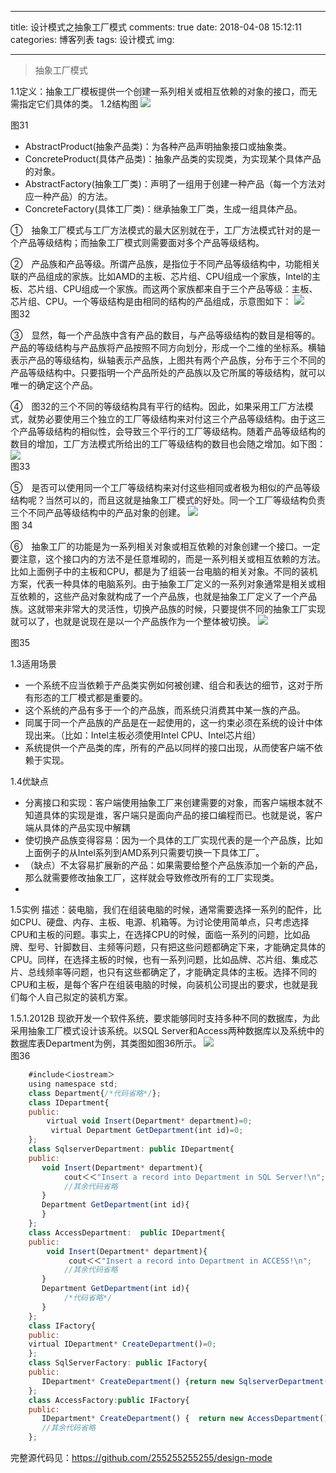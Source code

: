 
---
title: 设计模式之抽象工厂模式
comments: true
date: 2018-04-08 15:12:11
categories: 博客列表
tags: 设计模式
img:

---

>  抽象工厂模式

1.1定义：抽象工厂模板提供一个创建一系列相关或相互依赖的对象的接口，而无需指定它们具体的类。
1.2结构图
![ ](http://images.cnblogs.com/cnblogs_com/cliy-10/1232443/o_31.png)    

图31
* AbstractProduct(抽象产品类)：为各种产品声明抽象接口或抽象类。
* ConcreteProduct(具体产品类)：抽象产品类的实现类，为实现某个具体产品的对象。
* AbstractFactory(抽象工厂类)：声明了一组用于创建一种产品（每一个方法对应一种产品）的方法。
* ConcreteFactory(具体工厂类)：继承抽象工厂类，生成一组具体产品。

①　抽象工厂模式与工厂方法模式的最大区别就在于，工厂方法模式针对的是一个产品等级结构；而抽象工厂模式则需要面对多个产品等级结构。

②　产品族和产品等级。所谓产品族，是指位于不同产品等级结构中，功能相关联的产品组成的家族。比如AMD的主板、芯片组、CPU组成一个家族，Intel的主板、芯片组、CPU组成一个家族。而这两个家族都来自于三个产品等级：主板、芯片组、CPU。一个等级结构是由相同的结构的产品组成，示意图如下：
![ ](http://images.cnblogs.com/cnblogs_com/cliy-10/1232443/o_32.png)    
图32

③　显然，每一个产品族中含有产品的数目，与产品等级结构的数目是相等的。产品的等级结构与产品族将产品按照不同方向划分，形成一个二维的坐标系。横轴表示产品的等级结构，纵轴表示产品族，上图共有两个产品族，分布于三个不同的产品等级结构中。只要指明一个产品所处的产品族以及它所属的等级结构，就可以唯一的确定这个产品。

④　图32的三个不同的等级结构具有平行的结构。因此，如果采用工厂方法模式，就势必要使用三个独立的工厂等级结构来对付这三个产品等级结构。由于这三个产品等级结构的相似性，会导致三个平行的工厂等级结构。随着产品等级结构的数目的增加，工厂方法模式所给出的工厂等级结构的数目也会随之增加。如下图：
![ ](http://images.cnblogs.com/cnblogs_com/cliy-10/1232443/o_33.png)    
图33

⑤　是否可以使用同一个工厂等级结构来对付这些相同或者极为相似的产品等级结构呢？当然可以的，而且这就是抽象工厂模式的好处。同一个工厂等级结构负责三个不同产品等级结构中的产品对象的创建。
![ ](http://images.cnblogs.com/cnblogs_com/cliy-10/1232443/o_34.png)    
图 34

⑥　抽象工厂的功能是为一系列相关对象或相互依赖的对象创建一个接口。一定要注意，这个接口内的方法不是任意堆砌的，而是一系列相关或相互依赖的方法。比如上面例子中的主板和CPU，都是为了组装一台电脑的相关对象。不同的装机方案，代表一种具体的电脑系列。由于抽象工厂定义的一系列对象通常是相关或相互依赖的，这些产品对象就构成了一个产品族，也就是抽象工厂定义了一个产品族。这就带来非常大的灵活性，切换产品族的时候，只要提供不同的抽象工厂实现就可以了，也就是说现在是以一个产品族作为一个整体被切换。
![ ](http://images.cnblogs.com/cnblogs_com/cliy-10/1232443/o_35.png)    

图35

1.3适用场景
* 一个系统不应当依赖于产品类实例如何被创建、组合和表达的细节，这对于所有形态的工厂模式都是重要的。
* 这个系统的产品有多于一个的产品族，而系统只消费其中某一族的产品。
* 同属于同一个产品族的产品是在一起使用的，这一约束必须在系统的设计中体现出来。（比如：Intel主板必须使用Intel CPU、Intel芯片组）
* 系统提供一个产品类的库，所有的产品以同样的接口出现，从而使客户端不依赖于实现。

1.4优缺点

* 分离接口和实现：客户端使用抽象工厂来创建需要的对象，而客户端根本就不知道具体的实现是谁，客户端只是面向产品的接口编程而已。也就是说，客户端从具体的产品实现中解耦
* 使切换产品族变得容易：因为一个具体的工厂实现代表的是一个产品族，比如上面例子的从Intel系列到AMD系列只需要切换一下具体工厂。
* （缺点）不太容易扩展新的产品：如果需要给整个产品族添加一个新的产品，那么就需要修改抽象工厂，这样就会导致修改所有的工厂实现类。
* 
1.5实例
描述：装电脑，我们在组装电脑的时候，通常需要选择一系列的配件，比如CPU、硬盘、内存、主板、电源、机箱等。为讨论使用简单点，只考虑选择CPU和主板的问题。事实上，在选择CPU的时候，面临一系列的问题，比如品牌、型号、针脚数目、主频等问题，只有把这些问题都确定下来，才能确定具体的CPU。同样，在选择主板的时候，也有一系列问题，比如品牌、芯片组、集成芯片、总线频率等问题，也只有这些都确定了，才能确定具体的主板。选择不同的CPU和主板，是每个客户在组装电脑的时候，向装机公司提出的要求，也就是我们每个人自己拟定的装机方案。

1.5.1.2012B
   现欲开发一个软件系统，要求能够同时支持多种不同的数据库，为此采用抽象工厂模式设计该系统。以SQL Server和Access两种数据库以及系统中的数据库表Department为例，其类图如图36所示。
![ ](http://images.cnblogs.com/cnblogs_com/cliy-10/1232443/o_36.png)    
图36

```javascript
    #include＜iostream＞
    using namespace std;
    class Department{/*代码省略*/};
    class IDepartment{
    public:
        virtual void Insert(Department* department)=0;
         virtual Department GetDepartment(int id)=0;
    };
    class SqlserverDepartment: public IDepartment{
    public:
       void Insert(Department* department){
            cout＜＜"Insert a record into Department in SQL Server!\n";
            //其余代码省略
       }
       Department GetDepartment(int id){
       }
    };
    class AccessDepartment:  public IDepartment{
    public:
        void Insert(Department* department){
             cout＜＜"Insert a record into Department in ACCESS!\n";
            //其余代码省略
       }
       Department GetDepartment(int id){
            /*代码省略*/
       }
    };
    class IFactory{
    public:
    virtual IDepartment* CreateDepartment()=0;
    };
    class SqlServerFactory: public IFactory{
    public:
       IDepartment* CreateDepartment() {return new SqlserverDepartment(); }
    };
    class AccessFactory:public IFactory{
    public:
       IDepartment* CreateDepartment() {  return new AccessDepartment() ;  }
       //其余代码省略
    };
```
完整源代码见：https://github.com/255255255255/design-mode